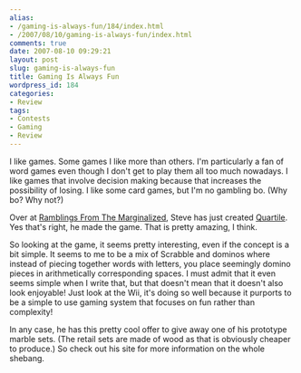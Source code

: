 ```yaml
---
alias:
- /gaming-is-always-fun/184/index.html
- /2007/08/10/gaming-is-always-fun/index.html
comments: true
date: 2007-08-10 09:29:21
layout: post
slug: gaming-is-always-fun
title: Gaming Is Always Fun
wordpress_id: 184
categories:
- Review
tags:
- Contests
- Gaming
- Review
---
```


I like games.  Some games I like more than others.  I'm particularly a fan of word games even though I don't get to play them all too much nowadays.  I like games that involve decision making because that increases the possibility of losing.  I like some card games, but I'm no gambling bo.  (Why bo?  Why not?)

Over at [Ramblings From The Marginalized](http://www.hmtk.com), Steve has just created [Quartile](http://www.hmtk.com/archives/quartile.html).  Yes that's right, he made the game.  That is pretty amazing, I think.

So looking at the game, it seems pretty interesting, even if the concept is a bit simple.  It seems to me to be a mix of Scrabble and dominos where instead of piecing together words with letters, you place seemingly domino pieces in arithmetically corresponding spaces.  I must admit that it even seems simple when I write that, but that doesn't mean that it doesn't also look enjoyable!  Just look at the Wii, it's doing so well because it purports to be a simple to use gaming system that focuses on fun rather than complexity!

In any case, he has this pretty cool offer to give away one of his prototype marble sets.  (The retail sets are made of wood as that is obviously cheaper to produce.)  So check out his site for more information on the whole shebang.
